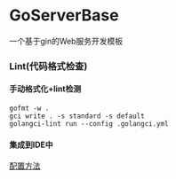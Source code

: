 # GoServerBase

一个基于gin的Web服务开发模板

### Lint(代码格式检查)

#### 手动格式化+lint检测

```shell
gofmt -w .
gci write . -s standard -s default
golangci-lint run --config .golangci.yml
```

#### 集成到IDE中

[配置方法](https://golangci-lint.run/welcome/integrations/)